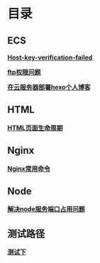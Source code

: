 # 目录 

## ECS 

**[Host-key-verification-failed](./Docs/ECS/Host-key-verification-failed.md)** 

**[ftp权限问题](./Docs/ECS/ftp权限问题.md)** 

**[在云服务器部署hexo个人博客](./Docs/ECS/在云服务器部署hexo个人博客.md)** 

## HTML 

**[HTML页面生命周期](./Docs/HTML/HTML页面生命周期.md)** 

## Nginx 

**[Nginx常用命令](./Docs/Nginx/Nginx常用命令.md)** 

## Node 

**[解决node服务端口占用问题](./Docs/Node/解决node服务端口占用问题.md)** 

## 测试路径 

**[测试下](./Docs/测试路径/测试下.md)** 




